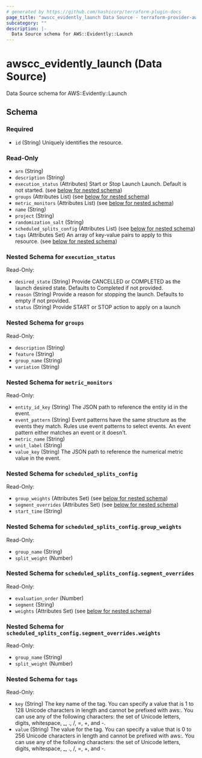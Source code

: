 ```yaml
---
# generated by https://github.com/hashicorp/terraform-plugin-docs
page_title: "awscc_evidently_launch Data Source - terraform-provider-awscc"
subcategory: ""
description: |-
  Data Source schema for AWS::Evidently::Launch
---
```


# awscc_evidently_launch (Data Source)

Data Source schema for AWS::Evidently::Launch



<!-- schema generated by tfplugindocs -->
## Schema

### Required

- `id` (String) Uniquely identifies the resource.

### Read-Only

- `arn` (String)
- `description` (String)
- `execution_status` (Attributes) Start or Stop Launch Launch. Default is not started. (see [below for nested schema](#nestedatt--execution_status))
- `groups` (Attributes List) (see [below for nested schema](#nestedatt--groups))
- `metric_monitors` (Attributes List) (see [below for nested schema](#nestedatt--metric_monitors))
- `name` (String)
- `project` (String)
- `randomization_salt` (String)
- `scheduled_splits_config` (Attributes List) (see [below for nested schema](#nestedatt--scheduled_splits_config))
- `tags` (Attributes Set) An array of key-value pairs to apply to this resource. (see [below for nested schema](#nestedatt--tags))

<a id="nestedatt--execution_status"></a>
### Nested Schema for `execution_status`

Read-Only:

- `desired_state` (String) Provide CANCELLED or COMPLETED as the launch desired state. Defaults to Completed if not provided.
- `reason` (String) Provide a reason for stopping the launch. Defaults to empty if not provided.
- `status` (String) Provide START or STOP action to apply on a launch


<a id="nestedatt--groups"></a>
### Nested Schema for `groups`

Read-Only:

- `description` (String)
- `feature` (String)
- `group_name` (String)
- `variation` (String)


<a id="nestedatt--metric_monitors"></a>
### Nested Schema for `metric_monitors`

Read-Only:

- `entity_id_key` (String) The JSON path to reference the entity id in the event.
- `event_pattern` (String) Event patterns have the same structure as the events they match. Rules use event patterns to select events. An event pattern either matches an event or it doesn't.
- `metric_name` (String)
- `unit_label` (String)
- `value_key` (String) The JSON path to reference the numerical metric value in the event.


<a id="nestedatt--scheduled_splits_config"></a>
### Nested Schema for `scheduled_splits_config`

Read-Only:

- `group_weights` (Attributes Set) (see [below for nested schema](#nestedatt--scheduled_splits_config--group_weights))
- `segment_overrides` (Attributes Set) (see [below for nested schema](#nestedatt--scheduled_splits_config--segment_overrides))
- `start_time` (String)

<a id="nestedatt--scheduled_splits_config--group_weights"></a>
### Nested Schema for `scheduled_splits_config.group_weights`

Read-Only:

- `group_name` (String)
- `split_weight` (Number)


<a id="nestedatt--scheduled_splits_config--segment_overrides"></a>
### Nested Schema for `scheduled_splits_config.segment_overrides`

Read-Only:

- `evaluation_order` (Number)
- `segment` (String)
- `weights` (Attributes Set) (see [below for nested schema](#nestedatt--scheduled_splits_config--segment_overrides--weights))

<a id="nestedatt--scheduled_splits_config--segment_overrides--weights"></a>
### Nested Schema for `scheduled_splits_config.segment_overrides.weights`

Read-Only:

- `group_name` (String)
- `split_weight` (Number)




<a id="nestedatt--tags"></a>
### Nested Schema for `tags`

Read-Only:

- `key` (String) The key name of the tag. You can specify a value that is 1 to 128 Unicode characters in length and cannot be prefixed with aws:. You can use any of the following characters: the set of Unicode letters, digits, whitespace, _, ., /, =, +, and -.
- `value` (String) The value for the tag. You can specify a value that is 0 to 256 Unicode characters in length and cannot be prefixed with aws:. You can use any of the following characters: the set of Unicode letters, digits, whitespace, _, ., /, =, +, and -.


